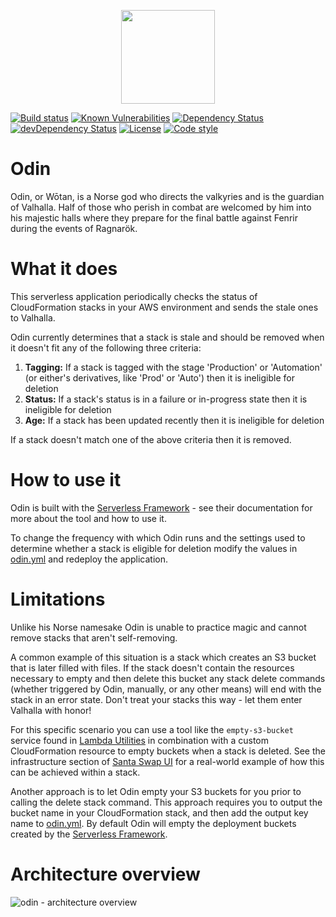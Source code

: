 <p align="center">
  <img height="150" src="https://avatars0.githubusercontent.com/u/36457275?s=400&u=16d355f384ed7f8e0655b7ed1d70ff2e411690d8&v=4e">
</p>

[![Build status][build-badge]][build-badge-url]
[![Known Vulnerabilities][vulnerability-badge]][vulnerability-badge-url]
[![Dependency Status][dependency-badge]][dependency-badge-url]
[![devDependency Status][dev-dependency-badge]][dev-dependency-badge-url]
[![License][license-badge]][license-badge-url]
[![Code style][formatter-badge]][formatter-badge-url]

# Odin

Odin, or Wōtan, is a Norse god who directs the valkyries and is the guardian of Valhalla. Half of those who perish in combat are welcomed by him into his majestic halls where they prepare for the final battle against Fenrir during the events of Ragnarök.

# What it does

This serverless application periodically checks the status of CloudFormation stacks in your AWS environment and sends the stale ones to Valhalla.

Odin currently determines that a stack is stale and should be removed when it doesn't fit any of the following three criteria:

1.  **Tagging:** If a stack is tagged with the stage 'Production' or 'Automation' (or either's derivatives, like 'Prod' or 'Auto') then it is ineligible for deletion
1.  **Status:** If a stack's status is in a failure or in-progress state then it is ineligible for deletion
1.  **Age:** If a stack has been updated recently then it is ineligible for deletion

If a stack doesn't match one of the above criteria then it is removed.

# How to use it

Odin is built with the [Serverless Framework](https://serverless.com/) - see their documentation for more about the tool and how to use it.

To change the frequency with which Odin runs and the settings used to determine whether a stack is eligible for deletion modify the values in [odin.yml](https://github.com/manwaring/odin/blob/master/odin.yml) and redeploy the application.

# Limitations

Unlike his Norse namesake Odin is unable to practice magic and cannot remove stacks that aren't self-removing.

A common example of this situation is a stack which creates an S3 bucket that is later filled with files. If the stack doesn't contain the resources necessary to empty and then delete this bucket any stack delete commands (whether triggered by Odin, manually, or any other means) will end with the stack in an error state. Don't treat your stacks this way - let them enter Valhalla with honor!

For this specific scenario you can use a tool like the `empty-s3-bucket` service found in [Lambda Utilities](https://github.com/manwaring/lambda-utilities) in combination with a custom CloudFormation resource to empty buckets when a stack is deleted. See the infrastructure section of [Santa Swap UI](https://github.com/santaswap/ui) for a real-world example of how this can be achieved within a stack.

Another approach is to let Odin empty your S3 buckets for you prior to calling the delete stack command. This approach requires you to output the bucket name in your CloudFormation stack, and then add the output key name to [odin.yml](https://github.com/manwaring/odin/blob/master/odin.yml). By default Odin will empty the deployment buckets created by the [Serverless Framework](https://serverless.com/).

# Architecture overview

![odin - architecture overview](https://cloud.githubusercontent.com/assets/2955468/24622720/f24c75a4-1873-11e7-9e09-b83a1425c196.png)

[build-badge]: https://circleci.com/gh/manwaring/odin.svg?style=shield&circle-token=9013ebb3f280856ee64dcaa261e6b3b46c7b7b77
[build-badge-url]: https://circleci.com/gh/manwaring/odin
[dependency-badge]: https://david-dm.org/manwaring/odin.svg
[dependency-badge-url]: https://david-dm.org/manwaring/odin
[dev-dependency-badge]: https://david-dm.org/manwaring/odin/dev-status.svg
[dev-dependency-badge-url]: https://david-dm.org/manwaring/odin?type=dev
[formatter-badge]: https://img.shields.io/badge/code_style-prettier-ff69b4.svg?style=flat-square
[formatter-badge-url]: #badge
[license-badge]: https://img.shields.io/github/license/manwaring/odin.svg
[license-badge-url]: https://github.com/manwaring/odin
[vulnerability-badge]: https://snyk.io/test/github/manwaring/odin/badge.svg?targetFile=package.json
[vulnerability-badge-url]: https://snyk.io/test/github/manwaring/odin?targetFile=package.json
